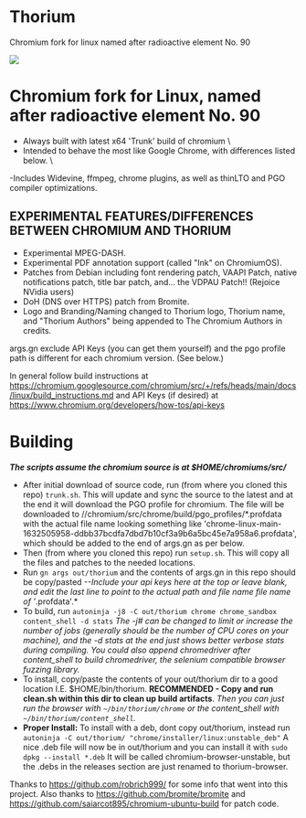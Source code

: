 # Thorium
Chromium fork for linux named after radioactive element No. 90

<img src="https://github.com/Alex313031/Thorium/blob/main/logos/product_logo_128.png">

# Chromium fork for Linux, named after radioactive element No. 90
- Always built with latest x64 'Trunk' build of chromium \
- Intended to behave the most like Google Chrome, with differences listed below. \

 -Includes Widevine, ffmpeg, chrome plugins, as well as thinLTO and PGO compiler optimizations.

## EXPERIMENTAL FEATURES/DIFFERENCES BETWEEN CHROMIUM AND THORIUM
 - Experimental MPEG-DASH.
 - Experimental PDF annotation support (called "Ink" on ChromiumOS).
 - Patches from Debian including font rendering patch, VAAPI Patch, native notifications patch, title bar patch, and... the VDPAU Patch!! (Rejoice NVidia users)
 - DoH (DNS over HTTPS) patch from Bromite.
 - Logo and Branding/Naming changed to Thorium logo, Thorium name, and "Thorium Authors" being appended to The Chromium Authors in credits.

args.gn exclude API Keys (you can get them yourself) and the pgo profile path is different for each chromium version. (See below.)

In general follow build instructions at https://chromium.googlesource.com/chromium/src/+/refs/heads/main/docs/linux/build_instructions.md and API Keys (if desired) at https://www.chromium.org/developers/how-tos/api-keys

# Building
_**The scripts assume the chromium source is at $HOME/chromiums/src/**_
- After initial download of source code, run (from where you cloned this repo) `trunk.sh`. This will update and sync the source to the latest and at the end it will download the PGO profile for chromium. The file will be downloaded to //chromium/src/chrome/build/pgo_profiles/*.profdata with the actual file name looking something like 'chrome-linux-main-1632505958-ddbb37bcdfa7dbd7b10cf3a9b6a5bc45e7a958a6.profdata', which should be added to the end of args.gn as per below.
- Then (from where you cloned this repo) run `setup.sh`. This will copy all the files and patches to the needed locations.
- Run `gn args out/thorium` and the contents of args.gn in this repo should be copy/pasted *--Include your api keys here at the top or leave blank, and edit the last line to point to the actual path and file name file name of '*.profdata'.*
- To build, run `autoninja -j8 -C out/thorium chrome chrome_sandbox content_shell -d stats` *The -j# can be changed to limit or increase the number of jobs (generally should be the number of CPU cores on your machine), and the -d stats at the end just shows better verbose stats during compiling. You could also append chromedriver after content_shell to build chromedriver, the selenium compatible browser fuzzing library.*
- To install, copy/paste the contents of your out/thorium dir to a good location I.E. $HOME/bin/thorium. **RECOMMENDED - Copy and run clean.sh within this dir to clean up build artifacts**. *Then you can just run the browser with `~/bin/thorium/chrome` or the content_shell with `~/bin/thorium/content_shell`.*
- **Proper Install:** To install with a deb, dont copy out/thorium, instead run `autoninja -C out/thorium/ "chrome/installer/linux:unstable_deb"` A nice .deb file will now be in out/thorium and you can install it with `sudo dpkg --install *.deb` It will be called chromium-browser-unstable, but the .debs in the releases section are just renamed to thorium-browser.

Thanks to https://github.com/robrich999/ for some info that went into this project.
Also thanks to https://github.com/bromite/bromite and https://github.com/saiarcot895/chromium-ubuntu-build for patch code.

